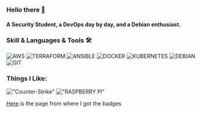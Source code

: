 ### Hello there 👋

#### A Security Student, a DevOps day by day, and a Debian enthusiast.

### Skill & Languages & Tools 🛠
![AWS]( "AWS") ![TERRAFORM]( "TERRAFORM") ![ANSIBLE]( "ANSIBLE") ![DOCKER]( "DOCKER") ![KUBERNETES]( "KUBERNETES") ![DEBIAN]( "DEBIAN") ![GIT]( "GIT")

### Things I Like:

!["Counter-Strike"](https://img.shields.io/badge/Counter_Strike-000000?style=for-the-badge&logo=counter-strike&logoColor=white "Counter-Strike") !["RASPBERRY PI"](https://img.shields.io/badge/Raspberry%20Pi-A22846?style=for-the-badge&logo=Raspberry%20Pi&logoColor=white "RASPBERRY PI")




[Here](https://dev.to/envoy_/150-badges-for-github-pnk) is the page from where I got the badges
